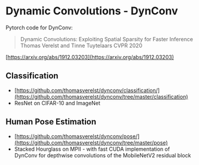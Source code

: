 # Dynamic Convolutions - DynConv
Pytorch code for DynConv:

> Dynamic Convolutions: Exploiting Spatial Sparsity for Faster Inference
> Thomas Verelst and Tinne Tuytelaars
> CVPR 2020 

[https://arxiv.org/abs/1912.03203](https://arxiv.org/abs/1912.03203)

## Classification
* [https://github.com/thomasverelst/dynconv/classification/](https://github.com/thomasverelst/dynconv/tree/master/classification)
* ResNet on CIFAR-10 and ImageNet

## Human Pose Estimation
* [https://github.com/thomasverelst/dynconv/pose/](https://github.com/thomasverelst/dynconv/tree/master/pose)
* Stacked Hourglass on MPII - with fast CUDA implementation of DynConv for depthwise convolutions of the MobileNetV2 residual block

